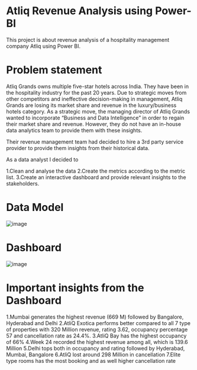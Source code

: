 # Atliq Revenue Analysis using Power-BI
This project is about revenue analysis of a hospitality management company Atliq using Power BI.

# Problem statement

Atliq Grands owns multiple five-star hotels across India. They have been in the hospitality industry for the past 20 years. Due to strategic moves from other competitors and ineffective decision-making in management, Atliq Grands are losing its market share and revenue in the luxury/business hotels category. As a strategic move, the managing director of Atliq Grands wanted to incorporate “Business and Data Intelligence” in order to regain their market share and revenue. However, they do not have an in-house data analytics team to provide them with these insights.

Their revenue management team had decided to hire a 3rd party service provider to provide them insights from their historical data.

As a data analyst I decided to
 
1.Clean and analyse the data
2.Create the metrics according to the metric list.
3.Create an interactive dashboard and provide relevant insights to the stakeholders.

# Data Model
![image](https://github.com/user-attachments/assets/ff560c0b-ef03-47e9-b4f3-58c9936af6dc)

# Dashboard
![image](https://github.com/user-attachments/assets/781a655c-7240-4863-aede-f92177232a01)

# Important insights from the Dashboard

1.Mumbai generates the highest revenue (669 M) followed by Bangalore, Hyderabad and Delhi
2.AtliQ Exotica performs better compared to all 7 type of properties with 320 Million revenue, rating 3.62, occupancy percentage 57 and cancellation rate as 24.4%.
3.AtliQ Bay has the highest occupancy of 66%
4.Week 24 recorded the highest revenue among all, which is 139.6 Million
5.Delhi tops both in occupancy and rating followed by Hyderabad, Mumbai, Bangalore
6.AtliQ lost around 298 Million in cancellation
7.Elite type rooms has the most booking and as well higher cancellation rate

